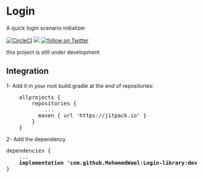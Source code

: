 # Login
A quick login scenario initializer

[![CircleCI](https://circleci.com/gh/MohamedWael/Login-library.svg?style=svg)](https://circleci.com/gh/MohamedWael/Login-library)
[![](https://jitpack.io/v/MohamedWael/Login-library.svg)](https://jitpack.io/#MohamedWael/Login-library)
<a href="https://twitter.com/intent/follow?screen_name=imohamedwael">
        <img src="https://img.shields.io/twitter/follow/imohamedwael?style=social&logo=twitter"
            alt="follow on Twitter"></a>

this project is still under development

## Integration

1- Add it in your root build.gradle at the end of repositories:

<pre>
	allprojects {
		repositories {
			...
		  maven { url 'https://jitpack.io' }
		}
	}
</pre>

2- Add the dependency

<pre>
dependencies {
    ...
    <b>implementation 'com.github.MohamedWael:Login-library:develop-SNAPSHOT'</b>
}
</pre>
